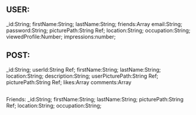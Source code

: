 ## USER:

\_id:String;
firstName:String;
lastName:String;
friends:Array<object>
email:String;
password:String;
picturePath:String Ref;
location:String;
occupation:String;
viewedProfile:Number;
impressions:number;

##

## POST:

\_id:String;
userId:String Ref;
firstName:String;
lastName:String;
location:String;
description:String;
userPicturePath:String Ref;
picturePath:String Ref;
likes:Array<object>
comments:Array<String>

##

Friends:
\_id:String;
firstName:String;
lastName:String;
picturePath:String Ref;
location:String;
occupation:String;

##
